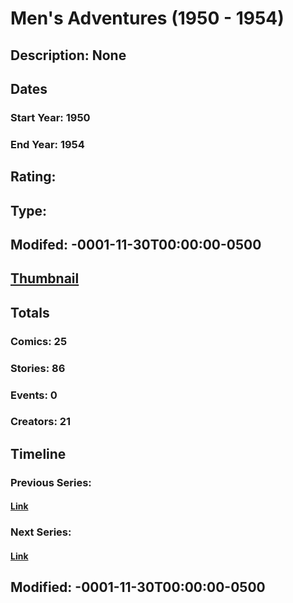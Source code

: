 # Men's Adventures (1950 - 1954)
## Description: None
## Dates
### Start Year: 1950
### End Year: 1954
## Rating: 
## Type: 
## Modifed: -0001-11-30T00:00:00-0500
## [Thumbnail](http://i.annihil.us/u/prod/marvel/i/mg/3/60/4bb5b78313943.jpg)
## Totals
### Comics: 25
### Stories: 86
### Events: 0
### Creators: 21
## Timeline
### Previous Series: 
#### [Link]()
### Next Series: 
#### [Link]()
## Modified: -0001-11-30T00:00:00-0500